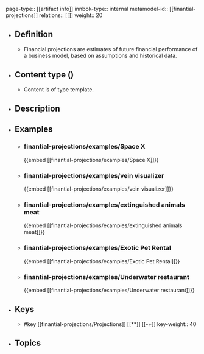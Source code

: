page-type:: [[artifact info]]
innbok-type:: internal
metamodel-id:: [[finantial-projections]]
relations:: [[]]
weight:: 20

- ## Definition
  - Financial projections are estimates of future financial performance of a business model, based on assumptions and historical data.
- ## Content type ()
  - Content is of type template.
  
- ## Description
- ## Examples
  - ### finantial-projections/examples/Space X
    {{embed [[finantial-projections/examples/Space X]]}}
  - ### finantial-projections/examples/vein visualizer
    {{embed [[finantial-projections/examples/vein visualizer]]}}
  - ### finantial-projections/examples/extinguished animals meat
    {{embed [[finantial-projections/examples/extinguished animals meat]]}}
  - ### finantial-projections/examples/Exotic Pet Rental
    {{embed [[finantial-projections/examples/Exotic Pet Rental]]}}
  - ### finantial-projections/examples/Underwater restaurant
    {{embed [[finantial-projections/examples/Underwater restaurant]]}}
  
- ## Keys
  - #key [[finantial-projections/Projections]] [[**]] [[-+]]
    key-weight:: 40
- ## Topics
  

